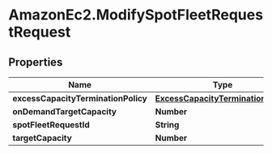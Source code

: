 # AmazonEc2.ModifySpotFleetRequestRequest

## Properties

Name | Type | Description | Notes
------------ | ------------- | ------------- | -------------
**excessCapacityTerminationPolicy** | [**ExcessCapacityTerminationPolicy**](ExcessCapacityTerminationPolicy.md) |  | [optional] 
**onDemandTargetCapacity** | **Number** |  | [optional] 
**spotFleetRequestId** | **String** |  | 
**targetCapacity** | **Number** |  | [optional] 


